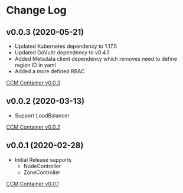 # Change Log

## v0.0.3 (2020-05-21)
* Updated Kubernetes dependency to 1.17.5
* Updated GoVultr dependency to v0.4.1
* Added Metadata client dependency which removes need to define region ID in yaml 
* Added a more defined RBAC

[CCM Container v0.0.3](https://hub.docker.com/layers/vultr/vultr-cloud-controller-manager/v0.0.3/images/sha256-bde33d08802dd9211d3faa66007639e605eded89d13d77ba9cd4cfae9161f6e9?context=repo)


## v0.0.2 (2020-03-13)
* Support LoadBalancer

[CCM Container v0.0.2](https://hub.docker.com/layers/vultr/vultr-cloud-controller-manager/v0.0.2/images/sha256-96c6ed0293fb6c444dfcf927d775798a1eec3f2de39e2155600677441531e4a8?context=repo)

## v0.0.1 (2020-02-28)
* Initial Release supports 
    * NodeController
    * ZoneController

[CCM Container v0.0.1](https://hub.docker.com/layers/vultr/vultr-cloud-controller-manager/v0.0.1/images/sha256-fc4e02792fa9794b41bedf2a9472ba755f6c68c7eca59d1951f53d2b61cd48a8?context=repo)